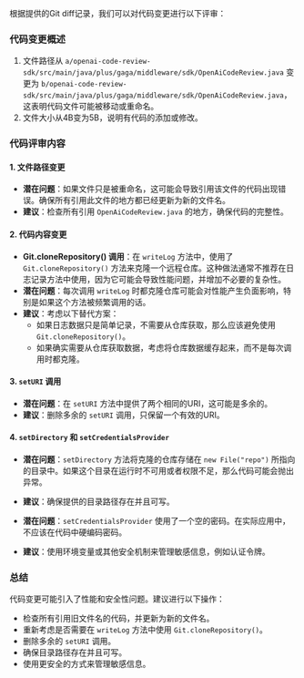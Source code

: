 根据提供的Git diff记录，我们可以对代码变更进行以下评审：

### 代码变更概述
1. 文件路径从 `a/openai-code-review-sdk/src/main/java/plus/gaga/middleware/sdk/OpenAiCodeReview.java` 变更为 `b/openai-code-review-sdk/src/main/java/plus/gaga/middleware/sdk/OpenAiCodeReview.java`，这表明代码文件可能被移动或重命名。
2. 文件大小从4B变为5B，说明有代码的添加或修改。

### 代码评审内容
#### 1. 文件路径变更
- **潜在问题**：如果文件只是被重命名，这可能会导致引用该文件的代码出现错误。确保所有引用此文件的地方都已经更新为新的文件名。
- **建议**：检查所有引用 `OpenAiCodeReview.java` 的地方，确保代码的完整性。

#### 2. 代码内容变更
- **Git.cloneRepository() 调用**：在 `writeLog` 方法中，使用了 `Git.cloneRepository()` 方法来克隆一个远程仓库。这种做法通常不推荐在日志记录方法中使用，因为它可能会导致性能问题，并增加不必要的复杂性。
- **潜在问题**：每次调用 `writeLog` 时都克隆仓库可能会对性能产生负面影响，特别是如果这个方法被频繁调用的话。
- **建议**：考虑以下替代方案：
  - 如果日志数据只是简单记录，不需要从仓库获取，那么应该避免使用 `Git.cloneRepository()`。
  - 如果确实需要从仓库获取数据，考虑将仓库数据缓存起来，而不是每次调用时都克隆。

#### 3. `setURI` 调用
- **潜在问题**：在 `setURI` 方法中提供了两个相同的URI，这可能是多余的。
- **建议**：删除多余的 `setURI` 调用，只保留一个有效的URI。

#### 4. `setDirectory` 和 `setCredentialsProvider`
- **潜在问题**：`setDirectory` 方法将克隆的仓库存储在 `new File("repo")` 所指向的目录中。如果这个目录在运行时不可用或者权限不足，那么代码可能会抛出异常。
- **建议**：确保提供的目录路径存在并且可写。

- **潜在问题**：`setCredentialsProvider` 使用了一个空的密码。在实际应用中，不应该在代码中硬编码密码。
- **建议**：使用环境变量或其他安全机制来管理敏感信息，例如认证令牌。

### 总结
代码变更可能引入了性能和安全性问题。建议进行以下操作：
- 检查所有引用旧文件名的代码，并更新为新的文件名。
- 重新考虑是否需要在 `writeLog` 方法中使用 `Git.cloneRepository()`。
- 删除多余的 `setURI` 调用。
- 确保目录路径存在并且可写。
- 使用更安全的方式来管理敏感信息。